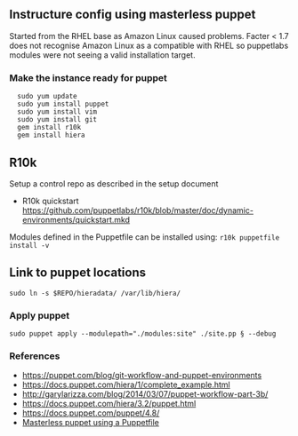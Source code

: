 ## Instructure config using masterless puppet
 
Started from the RHEL base as Amazon Linux caused problems.  Facter < 1.7 does not recognise Amazon Linux as a compatible with RHEL so puppetlabs modules were not seeing a valid installation target.

### Make the instance ready for puppet
```
  sudo yum update
  sudo yum install puppet
  sudo yum install vim
  sudo yum install git
  gem install r10k
  gem install hiera
```

## R10k
Setup a  control repo as described in the  setup document
* R10k quickstart https://github.com/puppetlabs/r10k/blob/master/doc/dynamic-environments/quickstart.mkd

Modules defined in the Puppetfile can be installed using:
`r10k puppetfile install -v`

## Link to puppet locations
```
sudo ln -s $REPO/hieradata/ /var/lib/hiera/
```

### Apply puppet
`sudo puppet apply --modulepath="./modules:site" ./site.pp § --debug`


### References
* https://puppet.com/blog/git-workflow-and-puppet-environments
* https://docs.puppet.com/hiera/1/complete_example.html
* http://garylarizza.com/blog/2014/03/07/puppet-workflow-part-3b/
* https://docs.puppet.com/hiera/3.2/puppet.html
* https://docs.puppet.com/puppet/4.8/
* [Masterless puppet using a Puppetfile](https://gist.github.com/brasey/030b318a37b07acd21af)

